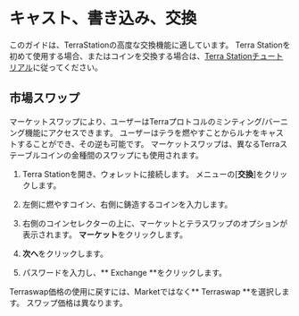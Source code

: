# キャスト、書き込み、交換

このガイドは、TerraStationの高度な交換機能に適しています。 Terra Stationを初めて使用する場合、またはコインを交換する場合は、[Terra Stationチュートリアル](/ja/Tutorials/Get-started/Terra-station-desktop.md)に従ってください。

## 市場スワップ

マーケットスワップにより、ユーザーはTerraプロトコルのミンティング/バーニング機能にアクセスできます。 ユーザーはテラを燃やすことからルナをキャストすることができ、その逆も可能です。 マーケットスワップは、異なるTerraステーブルコインの金種間のスワップにも使用されます。

1. Terra Stationを開き、ウォレットに接続します。 メニューの[**交換**]をクリックします。

2. 左側に燃やすコイン、右側に鋳造するコインを入力します。

3. 右側のコインセレクターの上に、マーケットとテラスワップのオプションが表示されます。 **マーケット**をクリックします。

4. **次へ**をクリックします。

5. パスワードを入力し、** Exchange **をクリックします。

Terraswap価格の使用に戻すには、Marketではなく** Terraswap **を選択します。 スワップ価格は異なります。